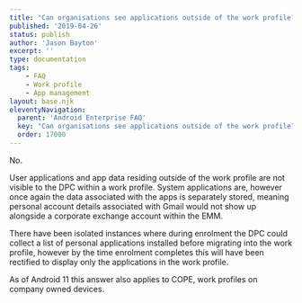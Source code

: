 ```yaml
---
title: "Can organisations see applications outside of the work profile?"
published: '2019-04-26'
status: publish
author: 'Jason Bayton'
excerpt: ''
type: documentation
tags: 
    - FAQ
    - Work profile
    - App management
layout: base.njk
eleventyNavigation:
  parent: 'Android Enterprise FAQ'
  key: "Can organisations see applications outside of the work profile?"
  order: 17000
--- 
```

No. 

User applications and app data residing outside of the work profile are not visible to the DPC within a work profile. System applications are, however once again the data associated with the apps is separately stored, meaning personal account details associated with Gmail would not show up alongside a corporate exchange account within the EMM.

There have been isolated instances where during enrolment the DPC could collect a list of personal applications installed before migrating into the work profile, however by the time enrolment completes this will have been rectified to display only the applications in the work profile.

As of Android 11 this answer also applies to COPE, work profiles on company owned devices.

